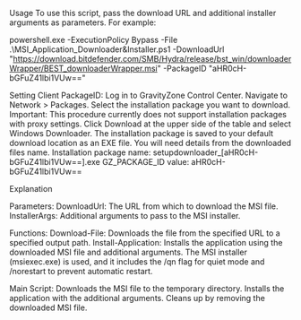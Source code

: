 Usage
To use this script, pass the download URL and additional installer arguments as parameters. For example:

powershell.exe -ExecutionPolicy Bypass -File .\MSI_Application_Downloader&Installer.ps1 -DownloadUrl "https://download.bitdefender.com/SMB/Hydra/release/bst_win/downloaderWrapper/BEST_downloaderWrapper.msi" -PackageID "aHR0cH-bGFuZ41lbi1VUw=="

Setting Client PackageID:
Log in to GravityZone Control Center.
Navigate to Network > Packages.
Select the installation package you want to download.
Important: This procedure currently does not support installation packages with proxy settings.
Click Download at the upper side of the table and select Windows Downloader.
The installation package is saved to your default download location as an EXE file.
You will need details from the downloaded files name.
Installation package name:
setupdownloader_[aHR0cH-bGFuZ41lbi1VUw==].exe
GZ_PACKAGE_ID value:
aHR0cH-bGFuZ41lbi1VUw==

Explanation

Parameters:
    DownloadUrl: The URL from which to download the MSI file.
    InstallerArgs: Additional arguments to pass to the MSI installer.

Functions:
    Download-File: Downloads the file from the specified URL to a specified output path.
    Install-Application: Installs the application using the downloaded MSI file and additional arguments. The MSI installer (msiexec.exe) is used, and it includes the /qn flag for quiet mode and /norestart to prevent automatic restart.

Main Script:
    Downloads the MSI file to the temporary directory.
    Installs the application with the additional arguments.
    Cleans up by removing the downloaded MSI file.